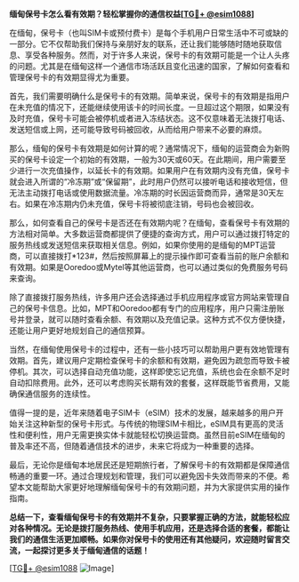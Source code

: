 **缅甸保号卡怎么看有效期？轻松掌握你的通信权益[[TG💪+ @esim1088](https://t.me/s/esim1088)]**

在缅甸，保号卡（也叫SIM卡或预付费卡）是每个手机用户日常生活中不可或缺的一部分。它不仅帮助我们保持与亲朋好友的联系，还让我们能够随时随地获取信息、享受各种服务。然而，对于许多人来说，保号卡的有效期可能是一个让人头疼的问题。尤其是在缅甸这样一个通信市场活跃且变化迅速的国家，了解如何查看和管理保号卡的有效期显得尤为重要。

首先，我们需要明确什么是保号卡的有效期。简单来说，保号卡的有效期是指用户在未充值的情况下，还能继续使用该卡的时间长度。一旦超过这个期限，如果没有及时充值，保号卡可能会被停机或者进入冻结状态。这不仅意味着无法拨打电话、发送短信或上网，还可能导致号码被回收，从而给用户带来不必要的麻烦。

那么，缅甸的保号卡有效期是如何计算的呢？通常情况下，缅甸的运营商会为新购买的保号卡设定一个初始的有效期，一般为30天或60天。在此期间，用户需要至少进行一次充值操作，以延长卡的有效期。如果用户在有效期内没有充值，保号卡就会进入所谓的“冷冻期”或“保留期”，此时用户仍然可以接听电话和接收短信，但无法主动拨打电话或使用数据流量。冷冻期的时长因运营商而异，通常是30天左右。如果在冷冻期内仍未充值，保号卡将被彻底注销，号码也会被回收。

那么，如何查看自己的保号卡是否还在有效期内呢？在缅甸，查看保号卡有效期的方法相对简单。大多数运营商都提供了便捷的查询方式，用户可以通过拨打特定的服务热线或发送短信来获取相关信息。例如，如果你使用的是缅甸的MPT运营商，可以直接拨打*123#，然后按照屏幕上的提示操作即可查看当前的账户余额和有效期。如果是Ooredoo或Mytel等其他运营商，也可以通过类似的免费服务号码来查询。

除了直接拨打服务热线，许多用户还会选择通过手机应用程序或官方网站来管理自己的保号卡信息。比如，MPT和Ooredoo都有专门的应用程序，用户只需注册账号并登录，就可以随时查看余额、有效期以及充值记录。这种方式不仅方便快捷，还能让用户更好地规划自己的通信预算。

当然，在缅甸使用保号卡的过程中，还有一些小技巧可以帮助用户更有效地管理有效期。首先，建议用户定期检查保号卡的余额和有效期，避免因为疏忽而导致卡被停机。其次，可以选择自动充值功能，这样即使忘记充值，系统也会在余额不足时自动扣除费用。此外，还可以考虑购买长期有效的套餐，这样既能节省费用，又能确保通信服务的连续性。

值得一提的是，近年来随着电子SIM卡（eSIM）技术的发展，越来越多的用户开始关注这种新型的保号卡形式。与传统的物理SIM卡相比，eSIM具有更高的灵活性和便利性，用户无需更换实体卡就能轻松切换运营商。虽然目前eSIM在缅甸的普及率还不高，但随着通信技术的进步，未来它将成为一种重要的选择。

最后，无论你是缅甸本地居民还是短期旅行者，了解保号卡的有效期都是保障通信畅通的重要一环。通过合理规划和管理，我们可以避免因卡失效而带来的不便。希望本文能帮助大家更好地理解缅甸保号卡的有效期问题，并为大家提供实用的操作指南。

**总结一下，查看缅甸保号卡的有效期并不复杂，只要掌握正确的方法，就能轻松应对各种情况。无论是拨打服务热线、使用手机应用，还是选择合适的套餐，都能让我们的通信生活更加顺畅。如果你对保号卡的使用还有其他疑问，欢迎随时留言交流，一起探讨更多关于缅甸通信的话题！**

[[TG💪+ @esim1088](https://t.me/s/esim1088) ![Image](https://i.postimg.cc/4NQfJmqS/Snipaste-2025-05-13-00-14-12.png)]
